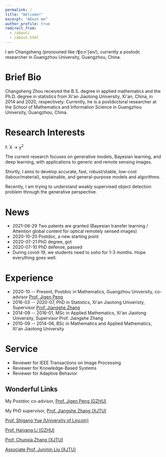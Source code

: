 ```yaml
---
permalink: /
title: "Welcome!"
excerpt: "About me"
author_profile: true
redirect_from: 
  - /about/
  - /about.html
---
```


I am Changsheng (pronouned like /ʧɑ:n'ʃən/), currently a postodc researcher in Guangzhou University, Guangzhou, China.

Brief Bio
=========
Changsheng Zhou received the B.S. degree in applied mathematics and the Ph.D. degree in statistics from Xi'an Jiaotong University, Xi'an, China, in 2014 and 2020, respectively. Currently, he is a postdoctoral researcher at the School of Mathematics and Information Science in Guangzhou University, Guangzhou, China.

Research Interests
==================
f: X &rarr; y<sup>2</sup>

The current research focuses on generative models, Bayesian learning, and deep learning,
with applications to generic and remote sensing images.

Shortly, I aims to develop accurate, fast, robust/stable, low-cost (labour/material),
explainable, and general-purpose models and algorithms.

Recently, I am trying to understand weakly supervised object
detection problem through the generative perspective.


News
====
- 2021-06-29 Two patents are granted (Bayesian transfer learning / Attention global content for optical remotely sensed images)
- 2020-10-20 Postdoc, a new starting point
- 2020-07-21 PhD degree, got
- 2020-07-10 PhD defense, passed
- During covid-19, we students need to soho for 1-3 months. Hope everything goes well.


Experience
=========
- 2020-10 -- Present, Postdoc in Mathematics, Guangzhou University, co-advisor [Prof. Jigen Peng](http://maths.gzhu.edu.cn/info/1073/2327.htm)
- 2016-03 -- 2020-07, PhD in Statistics, Xi'an Jiaotong Univeristy, Supervisor [Prof. Jiangshe Zhang](http://gr.xjtu.edu.cn/web/jszhang/english)
- 2014-09 -- 2016-01, MSc in Applied Mathematics, Xi'an Jiaotong University, Supervisor Prof. Jiangshe Zhang
- 2010-09 -- 2014-06, BSc in Mathematics and Applied Mathematics, Xi'an Jiaotong University


Service
=======
- Reviewer for IEEE Transactions on Image Processing
- Reviewer for Knowledge-Based Systems
- Reviewer for Adaptive Behavior


Wonderful Links
---------------
My Postdoc co-advisor, [Prof. Jigen Peng (GZHU)](http://maths.gzhu.edu.cn/info/1073/2327.htm)

My PhD supervisor, [Prof. Jiangshe Zhang (XJTU)](http://gr.xjtu.edu.cn/web/jszhang/english)

[Prof. Shigang Yue (University of Lincoln)](http://www.ciluk.org/syue/index.html)

[Prof. Haiyang Li (GZHU)](http://maths.gzhu.edu.cn/info/1073/2272.htm)

[Prof. Chunxia Zhang (XJTU)](http://gr.xjtu.edu.cn/web/cxzhang/1)

[Associate Prof. Junmin Liu (XJTU)](http://gr.xjtu.edu.cn/web/junminliu)

